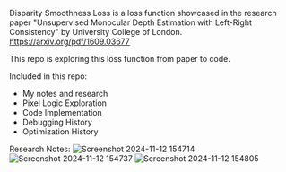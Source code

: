 

Disparity Smoothness Loss is a loss function showcased in the research paper "Unsupervised Monocular Depth Estimation with Left-Right Consistency" by University College of London. 
https://arxiv.org/pdf/1609.03677


This repo is exploring this loss function from paper to code.

Included in this repo:
- My notes and research
- Pixel Logic Exploration
- Code Implementation
- Debugging History
- Optimization History

Research Notes:
![Screenshot 2024-11-12 154714](https://github.com/user-attachments/assets/37de225b-2721-442b-8b36-a329a0040fa4)
![Screenshot 2024-11-12 154737](https://github.com/user-attachments/assets/6951d0c8-3905-47d2-a0a4-6055788dde39)
![Screenshot 2024-11-12 154805](https://github.com/user-attachments/assets/32c13086-8937-4dcf-92f8-2212f6197d9a)
